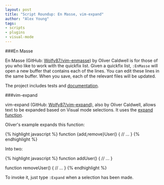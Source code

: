 ```yaml
---
layout: post
title: "Script Roundup: En Masse, vim-expand"
author: "Alex Young"
tags: 
- scripts
- plugins
- visual-mode
---
```


###En Masse

En Masse (GitHub: [Wolfy87/vim-enmasse](https://github.com/Wolfy87/vim-enmasse)) by Oliver Caldwell is for those of you who like to work with the quickfix list.  Given a quickfix list, `:EnMasse` will open a new buffer that contains each of the lines.  You can edit these lines in the same buffer.  When you save, each of the relevant files will be updated.

The project includes tests and [documentation](https://github.com/Wolfy87/vim-enmasse/blob/master/doc/enmasse.txt).

###vim-expand

vim-expand (GitHub: [Wolfy87/vim-expand](https://github.com/Wolfy87/vim-expand)), also by Oliver Caldwell, allows text to be expanded based on Visual mode selections.  It uses the [expand function](http://vimdoc.sourceforge.net/htmldoc/eval.html#expand%28%29).

Oliver's example expands this function:

{% highlight javascript %}
function {add,remove}User() {
  // ...
}
{% endhighlight %}

Into two:

{% highlight javascript %}
function addUser() {
  // ...
}

function removeUser() {
  // ...
}
{% endhighlight %}

To invoke it, just type `:Expand` when a selection has been made.
